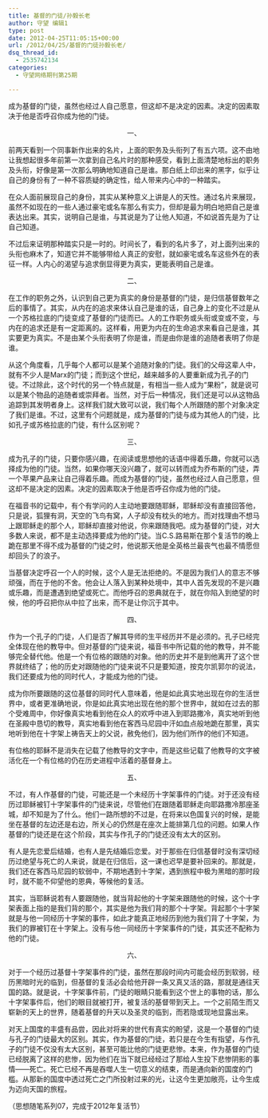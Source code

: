 ```yaml
---
title: 基督的门徒/孙毅长老
author: 守望 编辑1
type: post
date: 2012-04-25T11:05:15+00:00
url: /2012/04/25/基督的门徒孙毅长老/
dsq_thread_id:
  - 2535742134
categories:
  - 守望网络期刊第25期

---
```

成为基督的门徒，虽然也经过人自己愿意，但这却不是决定的因素。决定的因素取决于他是否呼召你成为他的门徒。

<p style="text-align: center;">
  <!--more-->一、
</p>

<div class="indent-2">
  <p>
    前两天看到一个同事新作出来的名片，上面的职务及头衔列了有五六项。这不由地让我想起很多年前第一次拿到自己名片时的那种感受，看到上面清楚地标出的职务及头衔，好像是第一次那么明确地知道自己是谁。那白纸上印出来的黑字，似乎让自己的身份有了一种不容质疑的确定性，给人带来内心中的一种踏实。
  </p>
  
  <p>
    在众人面前展现自己的身份，其实从某种意义上讲是人的天性。通过名片来展现，虽然不如现在的一些人通过豪宅或名车那么有实力，但却是最为明白地把自己是谁表达出来。其实，说明自己是谁，与其说是为了让他人知道，不如说首先是为了让自己知道。
  </p>
  
  <p>
    不过后来证明那种踏实只是一时的。时间长了，看到的名片多了，对上面列出来的头衔也麻木了，知道它并不能够带给人真正的安慰，就如豪宅或名车这些外在的表征一样。人内心的渴望与追求倒显得更为真实，更能表明自己是谁。
  </p>
  
  <p align="center">
    二、
  </p>
  
  <p>
    在工作的职务之外，认识到自己更为真实的身份是基督的门徒，是归信基督数年之后的事情了。其实，从内在的追求来体认自己是谁的话，自己身上的变化不过是从一个苏格拉底的门徒变成了基督的门徒而已。人的工作职务或头衔或变或不变，与内在的追求还是有一定距离的。这样看，用更为内在的生命追求来看自己是谁，其实要更为真实。不是由某个头衔表明了你是谁，而是由你是谁的追随者表明了你是谁。
  </p>
  
  <p>
    从这个角度看，几乎每个人都可以是某个追随对象的门徒。我们的父母这辈人中，就有不少人是Marx的门徒；而到这个世纪，越来越多的人要重新成为孔子的门徒。不过除此，这个时代的另一个特点就是，有相当一些人成为“果粉”，就是说可以是某个物品的追随者或崇拜者。当然，对于后一种情况，我们还是可以从这物品追踪到其发明者身上。这样我们就大致可以说，我们每个人所跟随的那个对象决定了我们是谁。不过，这里有个问题就是，成为基督的门徒与成为其他人的门徒，比如孔子或苏格拉底的门徒，有什么区别呢？
  </p>
  
  <p align="center">
    三、
  </p>
  
  <p>
    成为孔子的门徒，只要你感兴趣，在阅读或思想他的话语中得着乐趣，你就可以选择成为他的门徒。当然，如果你哪天没兴趣了，就可以转而成为乔布斯的门徒，弄一个苹果产品来让自己得着乐趣。而成为基督的门徒，虽然也经过人自己愿意，但这却不是决定的因素。决定的因素取决于他是否呼召你成为他的门徒。
  </p>
  
  <p>
    在福音书的记载中，有个有学问的人主动地要跟随耶稣，耶稣却没有直接回答他，只是说，狐狸有洞，天空的飞鸟有窝，人子却没有枕头的地方。而对找理由不想马上跟耶稣走的那个人，耶稣却直接对他说，你来跟随我吧。成为基督的门徒，对大多数人来说，都不是主动选择要成为他的门徒。当C.S.路易斯在那个复活节的晚上跪在那里不得不成为基督的门徒之时，他说那天他是全英格兰最丧气也最不情愿但却回头了的浪子。
  </p>
  
  <p>
    当基督决定呼召一个人的时候，这个人是无法拒绝的。不是因为我们人的意志不够顽强，而在于他的不舍。他会让人落入到某种处境中，其中人首先发现的不是兴趣或乐趣，而是遭遇到绝望或死亡。而他呼召的恩典就在于，就在你陷入到绝望的时候，他的呼召把你从中拉了出来，而不是让你沉于其中。
  </p>
  
  <p align="center">
    四、
  </p>
  
  <p>
    作为一个孔子的门徒，人们是否了解其导师的生平经历并不是必须的。孔子已经完全体现在他的教导中。但对基督的门徒来说，福音书中所记载的他的教导，并不能够完全替代他。他是一个有位格的跟随的对象。他的历史并不是到他离开了这个世界就终结了；他的历史对跟随他的门徒来说不只是要知道，按克尔凯郭尔的说法，我们还要成为他的同时代人，才能成为他的门徒。
  </p>
  
  <p>
    成为你所要跟随的这位基督的同时代人意味着，他是如此真实地出现在你的生活世界中，或者更准确地说，你是如此真实地出现在他的那个世界中，就如在过去的那个受难周中，你好像真实地看到他在众人的欢呼中进入到耶路撒冷，真实地听到他在圣殿中恳切的教导，真实地看到他在客西马尼园中汗如血点般地跪在那里，真实地听到他在十字架上祷告天上的父说，赦免他们，因为他们所作的他们不知道。
  </p>
  
  <p>
    有位格的耶稣不是消失在记载了他教导的文字中，而是这些记载了他教导的文字被活化在一个有位格的仍在历史进程中活着的基督身上。
  </p>
  
  <p align="center">
    五、
  </p>
  
  <p>
    不过，有人作基督的门徒，可能还是一个未经历十字架事件的门徒。对于还没有经历过耶稣被钉十字架事件的门徒来说，尽管他们在跟随着耶稣走向耶路撒冷那座圣城，却不知是为了什么。他们一路所想的不过是，在将来以色国复兴的时候，是能坐在基督的左边还是右边，所关心的仍然是在座次上能排第几位的问题。如果人作基督的门徒还是在这个阶段，其实与作孔子的门徒还没有太大的区别。
  </p>
  
  <p>
    有人是先恋爱后结婚，也有人是先结婚后恋爱。对于那些在归信基督时没有深切经历过绝望与死亡的人来说，就是在归信后，这一课也迟早是要补回来的。那就是，我们还在客西马尼园的软弱中，不期地遇到十字架，遇到旅程中极为黑暗的那时段时，就不能不仰望他的恩典，等候他的复活。
  </p>
  
  <p>
    其实，当耶稣说若有人要跟随他，就当背起他的十字架来跟随他的时候，这个十字架表面上指的是我们背的那个，其实是他为我们背的那个十字架。背起那个十字架就是与他一同经历十字架的事件，如此才能真正地经历到他为我们背了十字架，为我们的罪被钉在十字架上。没有与他一同经历十字架事件的门徒，其实还不配称为他的门徒。
  </p>
  
  <p align="center">
    六、
  </p>
  
  <p>
    对于一个经历过基督十字架事件的门徒，虽然在那段时间内可能会经历到软弱，经历黑暗时光的临到，但基督的复活必会给他开辟一条又真又活的路，那就是通往天国的路。就是说，十字架事件前，门徒的眼睛只能看到这个世上的事物的话，那么十字架事件后，他们的眼目就被打开，被复活的基督带到天上。一个之前陌生而又崭新的天上的世界，随着基督的升天以及圣灵的临到，而若隐或现地显露出来。
  </p>
  
  <p>
    对天上国度的丰盛有品尝，因此对将来的世代有真实的盼望，这是一个基督的门徒与孔子的门徒最大的区别。其实，作为基督的门徒，若只是在今生有指望，与作孔子的门徒不仅没有太大区别，甚至可能比他的门徒更悲惨。本来，作为基督的门徒已经脱离了这样的悲惨，因为他们在当下就已经经过了那给人生投下悲惨阴影的事情——死亡。死亡已经不再是吞噬人生一切意义的结束，而是通向新的国度的门槛。从那新的国度中透过死亡之门所投射过来的光，让这今生更加敞亮，让今生成为迈向天国的旅程。
  </p>
  
  <p>
    （思想随笔系列07，完成于2012年复活节）
  </p>
</div>